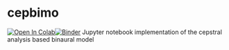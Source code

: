 # cepbimo
[![Open In Colab](https://colab.research.google.com/assets/colab-badge.svg)](https://colab.research.google.com/github/googlecolab/colabtools/blob/master/notebooks/colab-github-demo.ipynb)[![Binder](https://mybinder.org/badge_logo.svg)](https://mybinder.org/v2/gh/JerameyATyler/cepbimo.git/HEAD)
Jupyter notebook implementation of the cepstral analysis based binaural model
